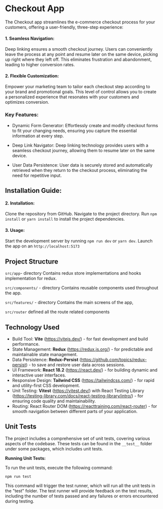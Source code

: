 
# Checkout App

The Checkout app streamlines the e-commerce checkout process for your customers, offering a user-friendly, three-step experience:

 #### 1. Seamless Navigation:

Deep linking ensures a smooth checkout journey. Users can conveniently leave the process at any point and resume later on the same device, picking up right where they left off. This eliminates frustration and abandonment, leading to higher conversion rates.
#### 2. Flexible Customization:
 
Empower your marketing team to tailor each checkout step according to your brand and promotional goals. This level of control allows you to create a personalized experience that resonates with your customers and optimizes conversion.
### Key Features:

- Dynamic Form Generator: Effortlessly create and modify checkout forms to fit your changing needs, ensuring you capture the essential information at every step.

- Deep Link Navigator: Deep linking technology provides users with a seamless checkout journey, allowing them to resume later on the same device.

- User Data Persistence: User data is securely stored and automatically retrieved when they return to the checkout process, eliminating the need for repetitive input.

## Installation Guide:

#### 2. Installation:

Clone the repository from GitHub.
Navigate to the project directory.
Run `npm install` or `yarn install` to install the project dependencies.

#### 3. Usage:

Start the development server by running `npm run dev` or `yarn dev`.
Launch the app on an `http://localhost:5173`

## Project Structure
`src/app`-  directory Contains redux store implementations and hooks implementation for redux.

`src/components/` -  directory Contains reusable components used throughout the app.

`src/features/` - directory Contains the main screens of the app,

`src/router` defined all the route related components
## Technology Used

- Build Tool: **Vite** (https://vitejs.dev/) - for fast development and build performance.
- State Management: **Redux** (https://redux.js.org/) - for predictable and maintainable state management.
- Data Persistence: **Redux-Persist** (https://github.com/topics/redux-persist) - to save and restore user data across sessions.
- UI Framework: **React 18.2** (https://react.dev/) - for building dynamic and interactive user interfaces.
- Responsive Design: **Tailwind CSS** (https://tailwindcss.com/) - for rapid and utility-first CSS development.
- Unit Testing: **Vitest** (https://vitest.dev/) with React Testing Library (https://testing-library.com/docs/react-testing-library/intro/) - for ensuring code quality and maintainability.
- Routing: React Router DOM (https://reacttraining.com/react-router) - for smooth navigation between different parts of your application.
## Unit Tests
The project includes a comprehensive set of unit tests, covering various aspects of the codebase. These tests can be found in the `__test__` folder under some packages, which includes unit tests.

**Running Unit Tests:**

To run the unit tests, execute the following command:

```
npm run test
```

This command will trigger the test runner, which will run all the unit tests in the "test" folder. The test runner will provide feedback on the test results, including the number of tests passed and any failures or errors encountered during testing.